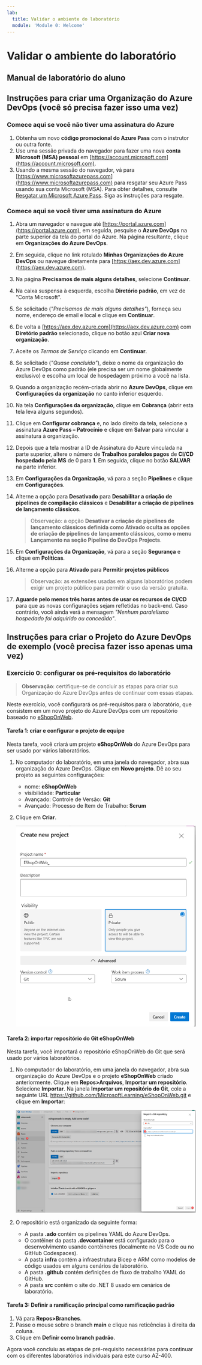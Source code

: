 ```yaml
---
lab:
  title: Validar o ambiente do laboratório
  module: 'Module 0: Welcome'
---
```


# Validar o ambiente do laboratório

## Manual de laboratório do aluno

## Instruções para criar uma Organização do Azure DevOps (você só precisa fazer isso uma vez)

### Comece aqui se você não tiver uma assinatura do Azure

1. Obtenha um novo **código promocional do Azure Pass** com o instrutor ou outra fonte.
1. Use uma sessão privada do navegador para fazer uma nova **conta Microsoft (MSA) pessoal** em [https://account.microsoft.com](https://account.microsoft.com).
1. Usando a mesma sessão do navegador, vá para [https://www.microsoftazurepass.com](https://www.microsoftazurepass.com) para resgatar seu Azure Pass usando sua conta Microsoft (MSA). Para obter detalhes, consulte [Resgatar um Microsoft Azure Pass](https://www.microsoftazurepass.com/Home/HowTo?Length=5). Siga as instruções para resgate.

### Comece aqui se você tiver uma assinatura do Azure

1. Abra um navegador e navegue até [https://portal.azure.com](https://portal.azure.com), em seguida, pesquise o **Azure DevOps** na parte superior da tela do portal do Azure. Na página resultante, clique em **Organizações do Azure DevOps**.
1. Em seguida, clique no link rotulado **Minhas Organizações do Azure DevOps** ou navegue diretamente para [https://aex.dev.azure.com](https://aex.dev.azure.com).
1. Na página **Precisamos de mais alguns detalhes**, selecione **Continuar**.
1. Na caixa suspensa à esquerda, escolha **Diretório padrão**, em vez de "Conta Microsoft".
1. Se solicitado (*"Precisamos de mais alguns detalhes"*), forneça seu nome, endereço de email e local e clique em **Continuar**.
1. De volta a [https://aex.dev.azure.com](https://aex.dev.azure.com) com **Diretório padrão** selecionado, clique no botão azul **Criar nova organização**.
1. Aceite os *Termos de Serviço* clicando em **Continuar**.
1. Se solicitado (*"Quase concluído"*), deixe o nome da organização do Azure DevOps como padrão (ele precisa ser um nome globalmente exclusivo) e escolha um local de hospedagem próximo a você na lista.
1. Quando a organização recém-criada abrir no **Azure DevOps**, clique em **Configurações da organização** no canto inferior esquerdo.
1. Na tela **Configurações da organização**, clique em **Cobrança** (abrir esta tela leva alguns segundos).
1. Clique em **Configurar cobrança** e, no lado direito da tela, selecione a assinatura **Azure Pass – Patrocínio** e clique em **Salvar** para vincular a assinatura à organização.
1. Depois que a tela mostrar a ID de Assinatura do Azure vinculada na parte superior, altere o número de **Trabalhos paralelos pagos** de **CI/CD hospedado pela MS** de 0 para **1**. Em seguida, clique no botão **SALVAR** na parte inferior.
1. Em **Configurações da Organização**, vá para a seção **Pipelines** e clique em **Configurações**.
1. Alterne a opção para **Desativado** para **Desabilitar a criação de pipelines de compilação clássicos** e **Desabilitar a criação de pipelines de lançamento clássicos**.

    > Observação: a opção **Desativar a criação de pipelines de lançamento clássicos definida como **Ativado** oculta as opções de criação de pipelines de lançamento clássicos, como o menu **Lançamento** na seção **Pipeline** do DevOps Projects**.

1. Em **Configurações da Organização**, vá para a seção **Segurança** e clique em **Políticas**.
1. Alterne a opção para **Ativado** para **Permitir projetos públicos**

    > Observação: as extensões usadas em alguns laboratórios podem exigir um projeto público para permitir o uso da versão gratuita.

1. **Aguarde pelo menos três horas antes de usar os recursos de CI/CD** para que as novas configurações sejam refletidas no back-end. Caso contrário, você ainda verá a mensagem *"Nenhum paralelismo hospedado foi adquirido ou concedido"*.

## Instruções para criar o Projeto do Azure DevOps de exemplo (você precisa fazer isso apenas uma vez)

### Exercício 0: configurar os pré-requisitos do laboratório

> **Observação**: certifique-se de concluir as etapas para criar sua Organização do Azure DevOps antes de continuar com essas etapas.

Neste exercício, você configurará os pré-requisitos para o laboratório, que consistem em um novo projeto do Azure DevOps com um repositório baseado no [eShopOnWeb](https://github.com/MicrosoftLearning/eShopOnWeb).

#### Tarefa 1: criar e configurar o projeto de equipe

Nesta tarefa, você criará um projeto **eShopOnWeb** do Azure DevOps para ser usado por vários laboratórios.

1. No computador do laboratório, em uma janela do navegador, abra sua organização do Azure DevOps. Clique em **Novo projeto**. Dê ao seu projeto as seguintes configurações:
    - nome: **eShopOnWeb**
    - visibilidade: **Particular**
    - Avançado: Controle de Versão: **Git**
    - Avançado: Processo de Item de Trabalho: **Scrum**

1. Clique em **Criar**.

    ![Criar Projeto](images/create-project.png)

#### Tarefa 2: importar repositório do Git eShopOnWeb

Nesta tarefa, você importará o repositório eShopOnWeb do Git que será usado por vários laboratórios.

1. No computador do laboratório, em uma janela do navegador, abra sua organização do Azure DevOps e o projeto **eShopOnWeb** criado anteriormente. Clique em **Repos>Arquivos**, **Importar um repositório**. Selecione **Importar**. Na janela **Importar um repositório do Git**, cole a seguinte URL <https://github.com/MicrosoftLearning/eShopOnWeb.git> e clique em **Importar**:

    ![Importar repositório](images/import-repo.png)

1. O repositório está organizado da seguinte forma:
    - A pasta **.ado** contém os pipelines YAML do Azure DevOps.
    - O contêiner da pasta **.devcontainer** está configurado para o desenvolvimento usando contêineres (localmente no VS Code ou no GitHub Codespaces).
    - A pasta **infra** contém a infraestrutura Bicep e ARM como modelos de código usados em alguns cenários de laboratório.
    - A pasta **.github** contém definições de fluxo de trabalho YAML do GitHub.
    - A pasta **src** contém o site do .NET 8 usado em cenários de laboratório.

#### Tarefa 3: Definir a ramificação principal como ramificação padrão

1. Vá para **Repos>Branches**.
1. Passe o mouse sobre o branch **main** e clique nas reticências à direita da coluna.
1. Clique em **Definir como branch padrão**.

Agora você concluiu as etapas de pré-requisito necessárias para continuar com os diferentes laboratórios individuais para este curso AZ-400.
